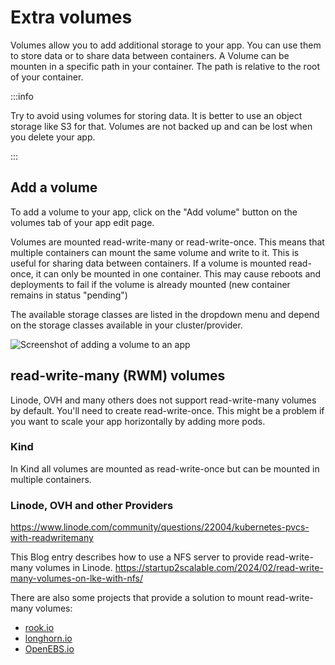 # Extra volumes

Volumes allow you to add additional storage to your app. You can use them to store data or to share data between containers.
A Volume can be mounten in a specific path in your container. The path is relative to the root of your container. 

:::info

Try to avoid using volumes for storing data. It is better to use an object storage like S3 for that. Volumes are not backed up and can be lost when you delete your app.

:::

## Add a volume

To add a volume to your app, click on the "Add volume" button on the volumes tab of your app edit page.

Volumes are mounted read-write-many or read-write-once. This means that multiple containers can mount the same volume and write to it. This is useful for sharing data between containers. If a volume is mounted read-once, it can only be mounted in one container. This may cause reboots and deployments to fail if the volume is already mounted (new container remains in status "pending")

The available storage classes are listed in the dropdown menu and depend on the storage classes available in your cluster/provider.

<img src="/assets/screenshots/create_volumes.png" alt="Screenshot of adding a volume to an app"/>

## read-write-many (RWM) volumes
Linode, OVH and many others does not support read-write-many volumes by default. You'll need to create read-write-once. This might be a problem if you want to scale your app horizontally by adding more pods. 

### Kind

In Kind all volumes are mounted as read-write-once but can be mounted in multiple containers. 

### Linode, OVH and other Providers

https://www.linode.com/community/questions/22004/kubernetes-pvcs-with-readwritemany 

This Blog entry describes how to use a NFS server to provide read-write-many volumes in Linode.
https://startup2scalable.com/2024/02/read-write-many-volumes-on-lke-with-nfs/

There are also some projects that provide a solution to mount read-write-many volumes: 

 - [rook.io](https://rook.io/docs/rook/latest-release/Storage-Configuration/Shared-Filesystem-CephFS/filesystem-storage/#consume-the-shared-filesystem-k8s-registry-sample)
 - [longhorn.io](https://onairotich.medium.com/exploring-longhorn-a-game-changer-for-kubernetes-storage-5a9068387818)
 - [OpenEBS.io](https://openebs.io/docs/2.12.x/concepts/rwm)